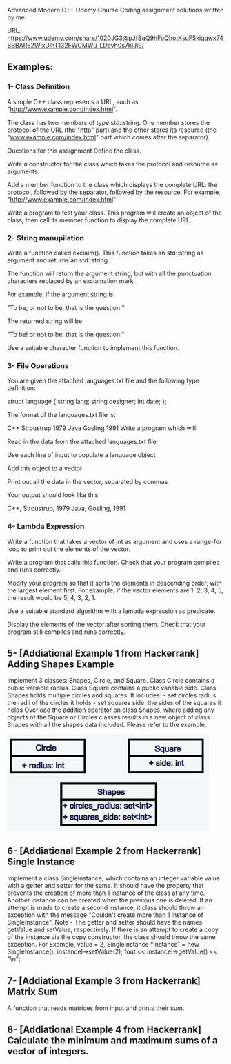 Advanced Modern C++ Udemy Course Coding assignment solutions written by me.

URL: https://www.udemy.com/share/1020JG3@pJfSqQ9hFoQhotKsuF5kiqqwx74BBBARE2WixDIhT132FWCMWu_LDcyh0s7hlJj9/

## Examples:

### 1- Class Definition

A simple C++ class represents a URL, such as "http://www.example.com/index.html".

The class has two members of type std::string. One member stores the protocol of the URL (the "http" part) and the other stores its resource (the "www.example.com/index.html" part which comes after the separator).

Questions for this assignment
Define the class.

Write a constructor for the class which takes the protocol and resource as arguments.

Add a member function to the class which displays the complete URL: the protocol, followed by the separator, followed by the resource. For example, "http://www.example.com/index.html"

Write a program to test your class. This program will create an object of the class, then call its member function to display the complete URL.

### 2- String manupilation

Write a function called exclaim(). This function takes an std::string as argument and returns an std::string.

The function will return the argument string, but with all the punctuation characters replaced by an exclamation mark.

For example, if the argument string is

"To be, or not to be, that is the question:"

The returned string will be

"To be! or not to be! that is the question!"

Use a suitable character function to implement this function.

### 3- File Operations

You are given the attached languages.txt file and the following type definition:

struct language {
string lang;
string designer;
int date;
};

The format of the languages.txt file is:

C++ Stroustrup 1979
Java Gosling 1991
Write a program which will:

Read in the data from the attached languages.txt file

Use each line of input to populate a language object

Add this object to a vector

Print out all the data in the vector, separated by commas

Your output should look like this:

C++, Stroustrup, 1979
Java, Gosling, 1991

### 4- Lambda Expression

Write a function that takes a vector of int as argument and uses a range-for loop to print out the elements of the vector.

Write a program that calls this function. Check that your program compiles and runs correctly.

Modify your program so that it sorts the elements in descending order, with the largest element first. For example, if the vector elements are 1, 2, 3, 4, 5, the result would be 5, 4, 3, 2, 1.

Use a suitable standard algorithm with a lambda expression as predicate.

Display the elements of the vector after sorting them. Check that your program still compiles and runs correctly.

## 5- [Addiational Example 1 from Hackerrank] Adding Shapes Example

Implement 3 classes: Shapes, Circle, and Square. Class Circle contains a public variable radius. Class Square contains a public variable side. Class Shapes holds multiple circles and squares. It includes: - set<int> circles radius: the radii of the circles it holds - set<int> squares side: the sides of the squares it holds
Overload the addition operator on class Shapes, where adding any objects of the Square or Circles classes results in a new object of class Shapes with all the shapes data included. Please refer to the example.

![Alt text](image.png)

## 6- [Addiational Example 2 from Hackerrank] Single Instance

Implement a class Singlelnstance, which contains an integer variable value with a getter and setter for the same. It should have the property that prevents the creation of more than 1 instance of the class at any time. Another instance can be created when the previous one is deleted. If an attempt is made to create a second instance, it class should throw an exception with the message "Couldn't create more than 1 instance of SingleInstance".
Note - The getter and setter should have the names getValue and setValue, respectively. If there is an attempt to create a copy of the instance via the copy constructor, the class should throw the same exception.
For Example, value = 2,
SingleInstance \*instance1 = new SingleInstance();
instancel->setValue(2);
fout << instancel->getValue() << "\n";

## 7- [Addiational Example 3 from Hackerrank] Matrix Sum

A function that reads matrices from input and prints their sum.

## 8- [Addiational Example 4 from Hackerrank] Calculate the minimum and maximum sums of a vector of integers.
